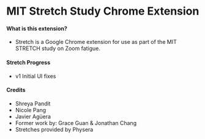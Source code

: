 # MIT Stretch Study Chrome Extension

#### What is this extension?
- Stretch is a Google Chrome extension for use as part of the MIT STRETCH study on Zoom fatigue.

#### Stretch Progress
- v1 Initial UI fixes

#### Credits
- Shreya Pandit
- Nicole Pang
- Javier Agüera
- Former work by: Grace Guan & Jonathan Chang
- Stretches provided by Physera